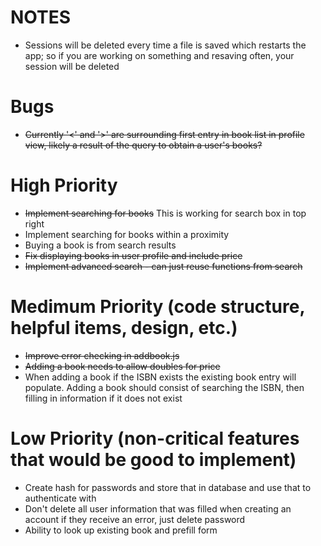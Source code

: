 # NOTES
* Sessions will be deleted every time a file is saved which restarts the app; so if you are working on something and resaving often, your session will be deleted


# Bugs
* ~~Currently '<' and '>' are surrounding first entry in book list in profile view, likely a result of the query to obtain a user's books?~~


# High Priority
* ~~Implement searching for books~~ This is working for search box in top right
* Implement searching for books within a proximity
* Buying a book is from search results
* ~~Fix displaying books in user profile and include price~~
* ~~Implement advanced search - can just reuse functions from search~~

# Medimum Priority (code structure, helpful items, design, etc.)
* ~~Improve error checking in addbook.js~~
* ~~Adding a book needs to allow doubles for price~~
* When adding a book if the ISBN exists the existing book entry will populate.  Adding a book should consist of searching the ISBN, then filling in information if it does not exist

# Low Priority (non-critical features that would be good to implement)

* Create hash for passwords and store that in database and use that to authenticate with
* Don't delete all user information that was filled when creating an account if they receive an error, just delete password
* Ability to look up existing book and prefill form
